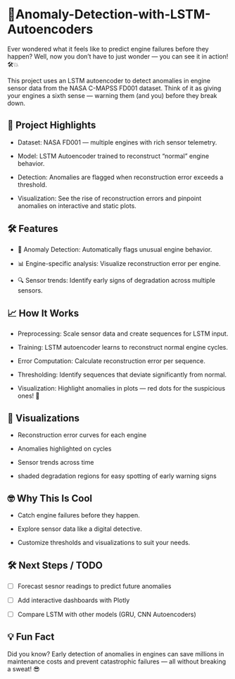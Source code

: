 # 🚀Anomaly-Detection-with-LSTM-Autoencoders

Ever wondered what it feels like to predict engine failures before they happen? Well, now you don’t have to just wonder — you can see it in action! 🛠️💥

This project uses an LSTM autoencoder to detect anomalies in engine sensor data from the NASA C-MAPSS FD001 dataset. Think of it as giving your engines a sixth sense — warning them (and you) before they break down.

## 🎯 Project Highlights

- Dataset: NASA FD001 — multiple engines with rich sensor telemetry.

- Model: LSTM Autoencoder trained to reconstruct “normal” engine behavior.

- Detection: Anomalies are flagged when reconstruction error exceeds a threshold.

- Visualization: See the rise of reconstruction errors and pinpoint anomalies on interactive and static plots.

## 🛠️ Features
- 🚦 Anomaly Detection: Automatically flags unusual engine behavior.

- 📊 Engine-specific analysis: Visualize reconstruction error per engine.

- 🔍 Sensor trends: Identify early signs of degradation across multiple sensors.


## 📈 How It Works

- Preprocessing: Scale sensor data and create sequences for LSTM input.

- Training: LSTM autoencoder learns to reconstruct normal engine cycles.

- Error Computation: Calculate reconstruction error per sequence.

- Thresholding: Identify sequences that deviate significantly from normal.

- Visualization: Highlight anomalies in plots — red dots for the suspicious ones! 🔴

## 🎨 Visualizations

- Reconstruction error curves for each engine

- Anomalies highlighted on cycles

- Sensor trends across time

- shaded degradation regions for easy spotting of early warning signs

## 🤓 Why This Is Cool

- Catch engine failures before they happen.

- Explore sensor data like a digital detective.

- Customize thresholds and visualizations to suit your needs.

## 🛠️ Next Steps / TODO

- [ ] Forecast sesnor readings to predict future anomalies
 
- [ ] Add interactive dashboards with Plotly

- [ ] Compare LSTM with other models (GRU, CNN Autoencoders)

## 💡 Fun Fact

Did you know? Early detection of anomalies in engines can save millions in maintenance costs and prevent catastrophic failures — all without breaking a sweat! 😎
